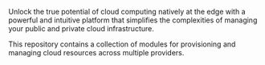 Unlock the true potential of cloud computing natively at the edge with a powerful and intuitive platform that simplifies the complexities of managing your public and private cloud infrastructure.

This repository contains a collection of modules for provisioning and managing cloud resources across multiple providers.
